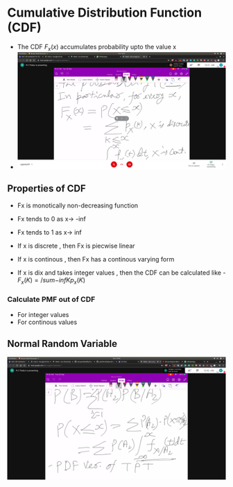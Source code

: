 # Cumulative Distribution Function (CDF)
- The CDF $F_x(x)$ accumulates probability upto the value x
- ![CDF](CDF.jpg)
## Properties of CDF
- Fx is monotically non-decreasing function
 - Fx tends to 0 as x-> -inf
 - Fx tends to 1 as x-> inf

- If x is discrete , then Fx is piecwise linear
- If x is continous , then Fx has a continous varying form
- If x is dix and takes integer values , then the CDF can be calculated like
 -$F_x(K) = /sum{-inf}{K}p_x(K)$

### Calculate PMF out of CDF
- For integer values
- For continous values

## Normal Random Variable

![1](1.jpg)